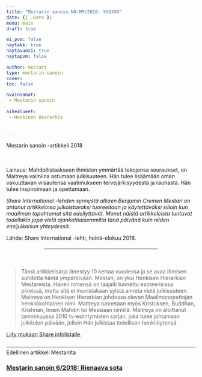 ```yaml
---
title: "Mestarin sanoin NN-MM/2018: XXXXXX"
date: {{ .Date }}
menu: main
draft: true

ei_pvm: false
naytakk: true
naytavuosi: true
naytapvm: false

author: mestari
type: mestarin-sanoin
cover:
toc: false

avainsanat:
 - Mestarin sanoin
 
aihealueet:
 - Henkinen Hierarkia
 

---
```

Mestarin sanoin -artikkeli 2018
<p></div><br clear='all' /><br />
Lainaus: Mahdollistaakseen ihmisten ymmärtää tekojensa seuraukset, on Maitreya valmiina astumaan julkisuuteen. Hän tulee lisäämään oman vakuuttavan viisautensa vaatimukseen tervejärkisyydestä ja rauhasta. Hän tulee inspiroimaan ja opettamaan.</p>
<!-- more -->


<div class='masterarticle'>


<p><em>Share International -lehden synnystä alkaen Benjamin Cremen Mestari on antanut artikkelinsa julkaistavaksi tuoreeltaan ja käytettäväksi silloin kun maailman tapahtumat sitä edellyttävät. Monet näistä artikkeleista tuntuvat todellakin jopa vielä ajankohtaisemmilta tänä päivänä kuin niiden ensijulkaisun yhteydessä.</em></p>
<p class='mastersource'>Lähde: Share International -lehti, heinä-elokuu 2018.</p>
<hr style="margin: 20px 20%;" />
<p><br />
<blockquote>Tämä artikkelisarja ilmestyy 10 kertaa vuodessa ja se avaa ihmisen suhdetta häntä ympäröivään. Mestari, on yksi Henkisen Hierarkian Mestareista. Hänen nimensä on laajalti tunnettu esoteerisissa piireissä, mutta sitä ei monistakaan syistä anneta vielä julkisuuteen. Maitreya on Henkisen Hierarkian johdossa olevan Maailmanopettajan henkilökohtainen nimi. Maitreya tunnetaan myös Kristuksen, Buddhan, Krishnan, Imam Mahdin tai Messiaan nimillä. Maitreya on aloittanut tammikuussa 2010 tv-esiintymisten sarjan, joka tulee johtamaan julkitulon päivään, jolloin Hän julkistaa todellisen henkilöytensä.</blockquote></p>
<p><a title="Liity mukaan" href="//xit.fi/sharelistalle" target="_blank" rel="noopener nofollow">Liity mukaan Share infolistalle</a>.
<p style="margin-top: 25px; padding-top: 5px; border-top: 1px solid #555555;">Edellinen artikkeli Mestarilta</p>
<h3><a title="Mestarin sanoin 6/2018: Rienaava sota" href="https://www.share.fi/mestarin-sanoin/6_2018-rienaava-sota">Mestarin sanoin 6/2018: Rienaava sota<br />
</a></h3>

</div> <!-- ends class masterarticle -->
